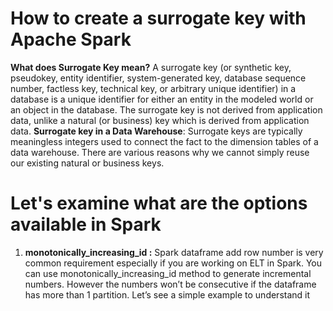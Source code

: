 # How to create a surrogate key with Apache Spark

 **What does  Surrogate Key  mean?**
 A surrogate key (or synthetic key, pseudokey, entity identifier, system-generated key, database sequence number, factless key, technical key, or arbitrary unique identifier) in a database is a unique identifier for either an entity in the modeled world or an object in the database. The surrogate key is not derived from application data, unlike a natural (or business) key which is derived from application data.
 **Surrogate key in a Data Warehouse**: Surrogate keys are typically meaningless integers used to connect the fact to the dimension tables of a data warehouse. There are various reasons why we cannot simply reuse our existing natural or business keys.

# Let's examine what are the options available in Spark

 1. **monotonically_increasing_id :** Spark dataframe add row number is very common requirement especially if you are working on ELT in Spark. You can use monotonically_increasing_id method to generate incremental numbers. However the numbers won’t be consecutive if the dataframe has more than 1 partition. Let’s see a simple example to understand it

 
 
 
<!--stackedit_data:
eyJoaXN0b3J5IjpbMzYzMDQ5Mjk1LC0yMTIyNDU4MTAyLC05MD
k3NzQzMTAsMTE0NzY1NDgzLC01NTg5MDgwNzcsLTEwNDg0NzU5
NDUsLTIwODg3NDY2MTIsLTQ1MjgwMjA0NCwxMzcwNzAzMjQ1LD
I1NjYyMDg0NCwxMDk2MTUyNjksLTM5NzczNzkzNSwyMDE2OTEx
MTcwLDE2MTAxODc3NTUsLTYxODU3NjczNSwtMTgwNTYwOTA0Ny
wtNzQ3MzA0NDA1LC0xOTY1MjA2NjMsLTEwMzM1NzcxNzAsOTUz
NzcxOTU4XX0=
-->